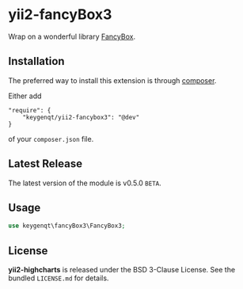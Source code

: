 yii2-fancyBox3
===================

Wrap on a wonderful library [FancyBox](https://github.com/fancyapps/fancybox).

## Installation

The preferred way to install this extension is through [composer](http://getcomposer.org/download/).

Either add

```
"require": {
    "keygenqt/yii2-fancybox3": "@dev"
}
```

of your `composer.json` file.

## Latest Release

The latest version of the module is v0.5.0 `BETA`.

## Usage

```php
use keygenqt\fancyBox3\FancyBox3;
```

## License

**yii2-highcharts** is released under the BSD 3-Clause License. See the bundled `LICENSE.md` for details.


